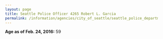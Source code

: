 ```yaml
---
layout: page
title: Seattle Police Officer 4265 Robert L. Garcia
permalink: /information/agencies/city_of_seattle/seattle_police_department/copbook/4265/
---
```


**Age as of Feb. 24, 2016:** 59

